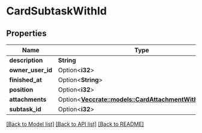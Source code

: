 # CardSubtaskWithId

## Properties

Name | Type | Description | Notes
------------ | ------------- | ------------- | -------------
**description** | **String** |  | 
**owner_user_id** | Option<**i32**> |  | [optional]
**finished_at** | Option<**String**> |  | [optional]
**position** | Option<**i32**> |  | [optional]
**attachments** | Option<[**Vec<crate::models::CardAttachmentWithPosition>**](CardAttachmentWithPosition.md)> |  | [optional]
**subtask_id** | Option<**i32**> |  | [optional]

[[Back to Model list]](../README.md#documentation-for-models) [[Back to API list]](../README.md#documentation-for-api-endpoints) [[Back to README]](../README.md)


